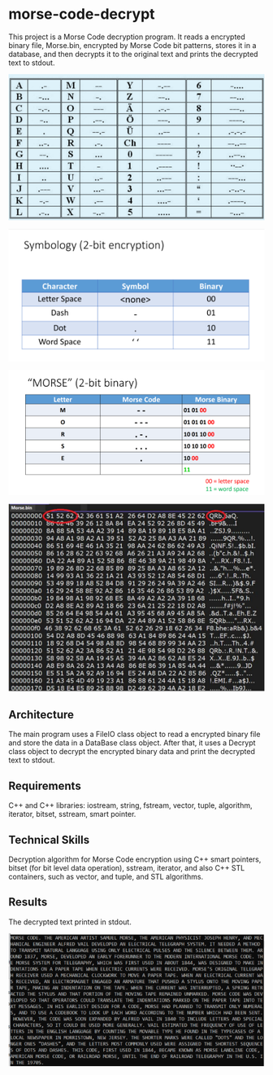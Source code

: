 # morse-code-decrypt
This project is a Morse Code decryption program.  It reads a encrypted binary file, Morse.bin, encrypted by Morse Code bit patterns, stores it in a database, and then decrypts it to the original text and prints the decrypted text to stdout.

![image](https://github.com/carab9/morse-code-decrypt/blob/main/morse_code1.png?raw=true)

![image](https://github.com/carab9/morse-code-decrypt/blob/main/morse_code3.png?raw=true)

![image](https://github.com/carab9/morse-code-decrypt/blob/main/morse_code2.png?raw=true)

![image](https://github.com/carab9/morse-code-decrypt/blob/main/morse_code4.png?raw=true)

## Architecture
The main program uses a FileIO class object to read a encrypted binary file and store the data in a DataBase class object. After that, it uses a Decrypt class object to decrypt the encrypted binary data and print the decrypted text to stdout.

## Requirements
C++ and C++ libraries: iostream, string, fstream, vector, tuple, algorithm, iterator, bitset, sstream, smart pointer.

## Technical Skills
Decryption algorithm for Morse Code encryption using C++ smart pointers, bitset (for bit level data operation), sstream, iterator, and also C++ STL containers, such as vector, and tuple, and STL algorithms.

## Results
The decrypted text printed in stdout.

![image](https://github.com/carab9/morse-code-decrypt/blob/main/morse_code_decrypted.png?raw=true)
